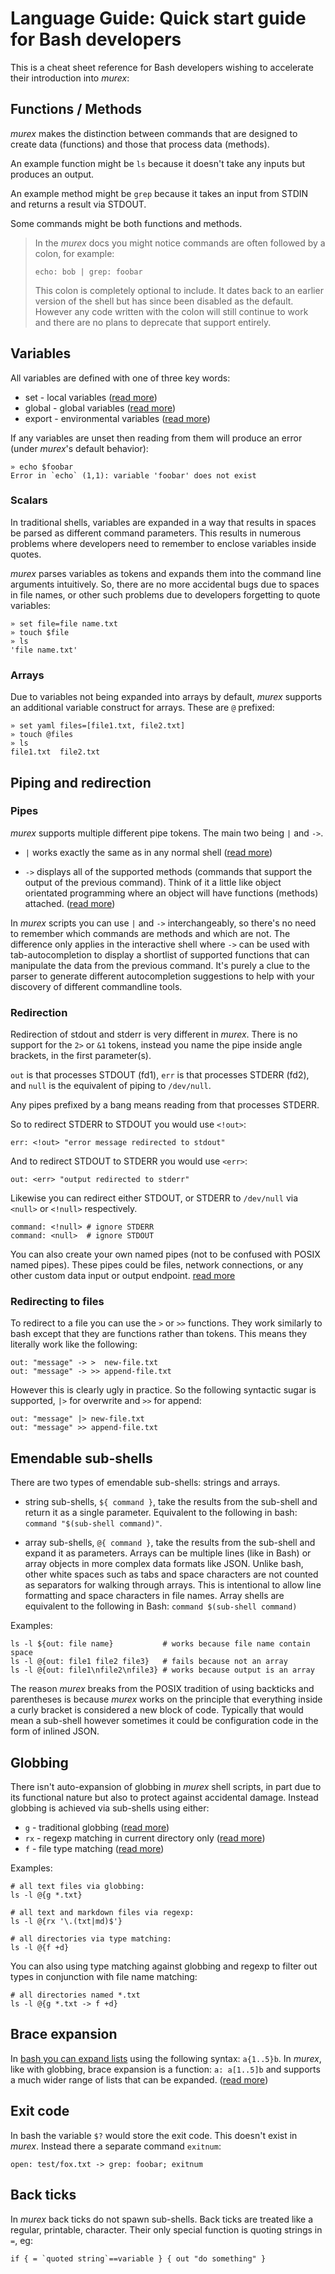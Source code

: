# Language Guide: Quick start guide for Bash developers

This is a cheat sheet reference for Bash developers wishing to accelerate
their introduction into _murex_:

## Functions / Methods

_murex_ makes the distinction between commands that are designed to create data
(functions) and those that process data (methods).

An example function might be `ls` because it doesn't take any inputs but
produces an output.

An example method might be `grep` because it takes an input from STDIN and
returns a result via STDOUT.

Some commands might be both functions and methods.

> In the _murex_ docs you might notice commands are often followed by a colon,
> for example:
> ```
> echo: bob | grep: foobar
> ```
> This colon is completely optional to include. It dates back to an earlier
> version of the shell but has since been disabled as the default. However any
> code written with the colon will still continue to work and there are no
> plans to deprecate that support entirely.

## Variables

All variables are defined with one of three key words:

* set    - local variables         ([read more](commands/set.md))
* global - global variables        ([read more](commands/global.md))
* export - environmental variables ([read more](commands/export.md))

If any variables are unset then reading from them will produce an error (under
_murex_'s default behavior):

    » echo $foobar
    Error in `echo` (1,1): variable 'foobar' does not exist

### Scalars

In traditional shells, variables are expanded in a way that results in spaces
be parsed as different command parameters. This results in numerous problems
where developers need to remember to enclose variables inside quotes.

_murex_ parses variables as tokens and expands them into the command line
arguments intuitively. So, there are no more accidental bugs due to spaces in
file names, or other such problems due to developers forgetting to quote
variables:

    » set file=file name.txt
    » touch $file
    » ls
    'file name.txt'

### Arrays

Due to variables not being expanded into arrays by default, _murex_ supports an
additional variable construct for arrays. These are `@` prefixed:

    » set yaml files=[file1.txt, file2.txt]
    » touch @files
    » ls
    file1.txt  file2.txt

## Piping and redirection

### Pipes

_murex_ supports multiple different pipe tokens. The main two being `|` and
`->`.

* `|` works exactly the same as in any normal shell ([read more](parser/pipe-posix.md))

* `->` displays all of the supported methods (commands that support the output
  of the previous command). Think of it a little like object orientated
  programming where an object will have functions (methods) attached. ([read more](parser/pipe-arrow.md))

In _murex_ scripts you can use `|` and `->` interchangeably, so there's no need
to remember which commands are methods and which are not. The difference only
applies in the interactive shell where `->` can be used with tab-autocompletion
to display a shortlist of supported functions that can manipulate the data from
the previous command. It's purely a clue to the parser to generate different
autocompletion suggestions to help with your discovery of different commandline
tools.

### Redirection

Redirection of stdout and stderr is very different in _murex_. There is no
support for the `2>` or `&1` tokens,  instead you name the pipe inside angle
brackets, in the first parameter(s).

`out` is that processes STDOUT (fd1), `err` is that processes STDERR (fd2), and
`null` is the equivalent of piping to `/dev/null`.

Any pipes prefixed by a bang means reading from that processes STDERR.

So to redirect STDERR to STDOUT you would use `<!out>`:

    err: <!out> "error message redirected to stdout"

And to redirect STDOUT to STDERR you would use `<err>`:

    out: <err> "output redirected to stderr"

Likewise you can redirect either STDOUT, or STDERR to `/dev/null` via `<null>`
or `<!null>` respectively.

    command: <!null> # ignore STDERR
    command: <null>  # ignore STDOUT

You can also create your own named pipes (not to be confused with POSIX named
pipes). These pipes could be files, network connections, or any other custom
data input or output endpoint. [read more](user-guide/namedpipes.md)

### Redirecting to files

To redirect to a file you can use the `>` or `>>` functions. They work
similarly to bash except that they are functions rather than tokens. This means
they literally work like the following:

    out: "message" -> >  new-file.txt
    out: "message" -> >> append-file.txt

However this is clearly ugly in practice. So the following syntactic sugar is
supported, `|>` for overwrite and `>>` for append:

    out: "message" |> new-file.txt
    out: "message" >> append-file.txt

## Emendable sub-shells

There are two types of emendable sub-shells: strings and arrays.

* string sub-shells, `${ command }`, take the results from the sub-shell
and return it as a single parameter. Equivalent to the following in bash:
`command "$(sub-shell command)"`.

* array sub-shells, `@{ command }`, take the results from the sub-shell
and expand it as parameters. Arrays can be multiple lines (like in Bash)
or array objects in more complex data formats like JSON. Unlike bash,
other white spaces such as tabs and space characters are not counted as
separators for walking through arrays. This is intentional to allow line
formatting and space characters in file names. Array shells are
equivalent to the following in Bash: `command $(sub-shell command)`

Examples:

    ls -l ${out: file name}           # works because file name contain space
    ls -l @{out: file1 file2 file3}   # fails because not an array
    ls -l @{out: file1\nfile2\nfile3} # works because output is an array

The reason _murex_ breaks from the POSIX tradition of using backticks and
parentheses is because _murex_ works on the principle that everything inside
a curly bracket is considered a new block of code. Typically that would mean
a sub-shell however sometimes it could be configuration code in the form of
inlined JSON.

## Globbing

There isn't auto-expansion of globbing in _murex_ shell scripts, in part due to
its functional nature but also to protect against accidental damage. Instead
globbing is achieved via sub-shells using either:

* `g`  - traditional globbing ([read more](commands/g.md))
* `rx` - regexp matching in current directory only ([read more](commands/rx.md))
* `f`  - file type matching ([read more](commands/f.md))

Examples:

    # all text files via globbing:
    ls -l @{g *.txt}

    # all text and markdown files via regexp:
    ls -l @{rx '\.(txt|md)$'}

    # all directories via type matching:
    ls -l @{f +d}

You can also using type matching against globbing and regexp to filter
out types in conjunction with file name matching:

    # all directories named *.txt
    ls -l @{g *.txt -> f +d}

## Brace expansion

In [bash you can expand lists](https://en.wikipedia.org/wiki/Bash_(Unix_shell)#Brace_expansion)
using the following syntax: `a{1..5}b`. In _murex_, like with globbing, brace
expansion is a function: `a: a[1..5]b` and supports a much wider range of lists
that can be expanded. ([read more](commands/a.md))

## Exit code

In bash the variable `$?` would store the exit code. This doesn't exist
in _murex_. Instead there a separate command `exitnum`:

    open: test/fox.txt -> grep: foobar; exitnum

## Back ticks

In _murex_ back ticks do not spawn sub-shells. Back ticks are treated
like a regular, printable, character. Their only special function is
quoting strings in `=`, eg:

    if { = `quoted string`==variable } { out "do something" }
